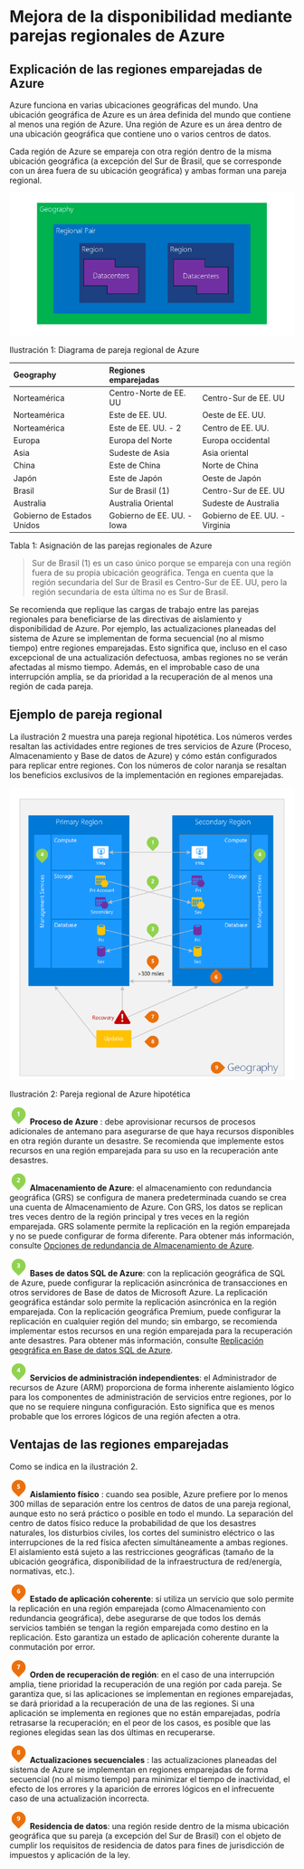 <properties
	pageTitle="Mejora de la continuidad del negocio con parejas regionales de Azure"
	description="Use parejas regionales para mantener las aplicaciones resistentes durante los errores en el centro de datos."
	services="multiple"
	documentationCenter=""
	authors="rboucher"
	manager="jwhit"
	editor="tysonn"/>

<tags
    ms.service="backup"
    ms.workload="storage-backup-recovery"
    ms.tgt_pltfrm="na"
    ms.devlang="na"
    ms.topic="article"
    ms.date="07/07/2015"
    ms.author="robb"/>

# Mejora de la disponibilidad mediante parejas regionales de Azure

## Explicación de las regiones emparejadas de Azure

Azure funciona en varias ubicaciones geográficas del mundo. Una ubicación geográfica de Azure es un área definida del mundo que contiene al menos una región de Azure. Una región de Azure es un área dentro de una ubicación geográfica que contiene uno o varios centros de datos.

Cada región de Azure se empareja con otra región dentro de la misma ubicación geográfica (a excepción del Sur de Brasil, que se corresponde con un área fuera de su ubicación geográfica) y ambas forman una pareja regional.


![AzureGeography](./media/best-practices-availability-paired-regions/GeoRegionDataCenter.png)

Ilustración 1: Diagrama de pareja regional de Azure



| Geography | Regiones emparejadas | |
| :-------------| :-------------   | :-------------   |
| Norteamérica | Centro-Norte de EE. UU | Centro-Sur de EE. UU |
| Norteamérica | Este de EE. UU. | Oeste de EE. UU. |
| Norteamérica | Este de EE. UU. - 2 | Centro de EE. UU. |
| Europa | Europa del Norte | Europa occidental |
| Asia | Sudeste de Asia | Asia oriental |
| China | Este de China | Norte de China |
| Japón | Este de Japón | Oeste de Japón |
| Brasil | Sur de Brasil (1) | Centro-Sur de EE. UU |
| Australia | Australia Oriental | Sudeste de Australia|
| Gobierno de Estados Unidos | Gobierno de EE. UU. - Iowa | Gobierno de EE. UU. - Virginia |

Tabla 1: Asignación de las parejas regionales de Azure

> Sur de Brasil (1) es un caso único porque se empareja con una región fuera de su propia ubicación geográfica. Tenga en cuenta que la región secundaria del Sur de Brasil es Centro-Sur de EE. UU, pero la región secundaria de esta última no es Sur de Brasil.

Se recomienda que replique las cargas de trabajo entre las parejas regionales para beneficiarse de las directivas de aislamiento y disponibilidad de Azure. Por ejemplo, las actualizaciones planeadas del sistema de Azure se implementan de forma secuencial (no al mismo tiempo) entre regiones emparejadas. Esto significa que, incluso en el caso excepcional de una actualización defectuosa, ambas regiones no se verán afectadas al mismo tiempo. Además, en el improbable caso de una interrupción amplia, se da prioridad a la recuperación de al menos una región de cada pareja.

## Ejemplo de pareja regional
La ilustración 2 muestra una pareja regional hipotética. Los números verdes resaltan las actividades entre regiones de tres servicios de Azure (Proceso, Almacenamiento y Base de datos de Azure) y cómo están configurados para replicar entre regiones. Con los números de color naranja se resaltan los beneficios exclusivos de la implementación en regiones emparejadas.


![Información general sobre las ventajas de las regiones emparejadas](./media/best-practices-availability-paired-regions/PairedRegionsOverview2.png)

Ilustración 2: Pareja regional de Azure hipotética

![1Green](./media/best-practices-availability-paired-regions/1Green.png) **Proceso de Azure** : debe aprovisionar recursos de procesos adicionales de antemano para asegurarse de que haya recursos disponibles en otra región durante un desastre. Se recomienda que implemente estos recursos en una región emparejada para su uso en la recuperación ante desastres.

![2Green](./media/best-practices-availability-paired-regions/2Green.png) **Almacenamiento de Azure**: el almacenamiento con redundancia geográfica (GRS) se configura de manera predeterminada cuando se crea una cuenta de Almacenamiento de Azure. Con GRS, los datos se replican tres veces dentro de la región principal y tres veces en la región emparejada. GRS solamente permite la replicación en la región emparejada y no se puede configurar de forma diferente. Para obtener más información, consulte [Opciones de redundancia de Almacenamiento de Azure](../storage/storage-redundancy.md).


![3Green](./media/best-practices-availability-paired-regions/3Green.png) **Bases de datos SQL de Azure**: con la replicación geográfica de SQL de Azure, puede configurar la replicación asincrónica de transacciones en otros servidores de Base de datos de Microsoft Azure. La replicación geográfica estándar solo permite la replicación asincrónica en la región emparejada. Con la replicación geográfica Premium, puede configurar la replicación en cualquier región del mundo; sin embargo, se recomienda implementar estos recursos en una región emparejada para la recuperación ante desastres. Para obtener más información, consulte [Replicación geográfica en Base de datos SQL de Azure](https://msdn.microsoft.com/library/azure/dn783447.aspx).

![4Green](./media/best-practices-availability-paired-regions/4Green.png) **Servicios de administración independientes**: el Administrador de recursos de Azure (ARM) proporciona de forma inherente aislamiento lógico para los componentes de administración de servicios entre regiones, por lo que no se requiere ninguna configuración. Esto significa que es menos probable que los errores lógicos de una región afecten a otra.

## Ventajas de las regiones emparejadas

Como se indica en la ilustración 2.

![5Orange](./media/best-practices-availability-paired-regions/5Orange.png) **Aislamiento físico** : cuando sea posible, Azure prefiere por lo menos 300 millas de separación entre los centros de datos de una pareja regional, aunque esto no será práctico o posible en todo el mundo. La separación del centro de datos físico reduce la probabilidad de que los desastres naturales, los disturbios civiles, los cortes del suministro eléctrico o las interrupciones de la red física afecten simultáneamente a ambas regiones. El aislamiento está sujeto a las restricciones geográficas (tamaño de la ubicación geográfica, disponibilidad de la infraestructura de red/energía, normativas, etc.).

![6Orange](./media/best-practices-availability-paired-regions/6Orange.png) **Estado de aplicación coherente**: si utiliza un servicio que solo permite la replicación en una región emparejada (como Almacenamiento con redundancia geográfica), debe asegurarse de que todos los demás servicios también se tengan la región emparejada como destino en la replicación. Esto garantiza un estado de aplicación coherente durante la conmutación por error.

![7Orange](./media/best-practices-availability-paired-regions/7Orange.png) **Orden de recuperación de región**: en el caso de una interrupción amplia, tiene prioridad la recuperación de una región por cada pareja. Se garantiza que, si las aplicaciones se implementan en regiones emparejadas, se dará prioridad a la recuperación de una de las regiones. Si una aplicación se implementa en regiones que no están emparejadas, podría retrasarse la recuperación; en el peor de los casos, es posible que las regiones elegidas sean las dos últimas en recuperarse.

![8Orange](./media/best-practices-availability-paired-regions/8Orange.png) **Actualizaciones secuenciales** : las actualizaciones planeadas del sistema de Azure se implementan en regiones emparejadas de forma secuencial (no al mismo tiempo) para minimizar el tiempo de inactividad, el efecto de los errores y la aparición de errores lógicos en el infrecuente caso de una actualización incorrecta.


![9Orange](./media/best-practices-availability-paired-regions/9Orange.png) **Residencia de datos**: una región reside dentro de la misma ubicación geográfica que su pareja (a excepción del Sur de Brasil) con el objeto de cumplir los requisitos de residencia de datos para fines de jurisdicción de impuestos y aplicación de la ley.

<!---HONumber=July15_HO2-->